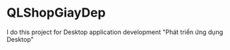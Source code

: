 # QLShopGiayDep
I do this project for Desktop application development "Phát triển ứng dụng Desktop"
